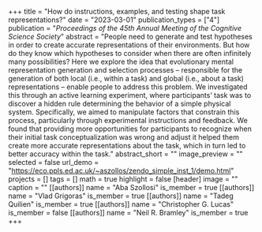 +++
title = "How do instructions, examples, and testing shape task representations?"
date = "2023-03-01"
publication_types = ["4"]
publication = "_Proceedings of the 45th Annual Meeting of the Cognitive Science Society_"
abstract = "People need to generate and test hypotheses in order to create accurate representations of their environments. But how do they know which hypotheses to consider when there are often infinitely many possibilities? Here we explore the idea that evolutionary mental representation generation and selection processes – responsible for the generation of both local (i.e., within a task) and global (i.e., about a task) representations – enable people to address this problem. We investigated this through an active learning experiment, where participants’ task was to discover a hidden rule determining the behavior of a simple physical system. Specifically, we aimed to manipulate factors that constrain this process, particularly through experimental instructions and feedback. We found that providing more opportunities for participants to recognize when their initial task conceptualization was wrong and adjust it helped them create more accurate representations about the task, which in turn led to better accuracy within the task."
abstract_short = ""
image_preview = ""
selected = false
url_demo = "https://eco.ppls.ed.ac.uk/~aszollos/zendo_simple_inst_1/demo.html"
projects = []
tags = []
math = true
highlight = false
[header]
image = ""
caption = ""
[[authors]]
	name = "Aba Szollosi"
	is_member = true
[[authors]]
	name = "Vlad Grigoras"
	is_member = true
[[authors]]
	name = "Tadeg Quilien"
	is_member = true
[[authors]]
	name = "Christopher G. Lucas"
	is_member = false
[[authors]]
	name = "Neil R. Bramley"
	is_member = true
+++
